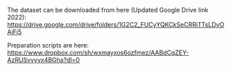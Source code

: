The dataset can be downloaded from here (Updated Google Drive link 2022):
https://drive.google.com/drive/folders/1G2C2_FUCyYQKCkSeCRRiTTsLDvOAjFj5

Preparation scripts are here:
https://www.dropbox.com/sh/wxmayxos6ozfmez/AABdCqZEY-AzRUSvvyvx4BGha?dl=0

